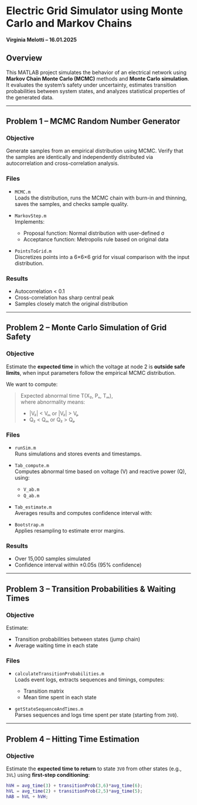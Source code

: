 
# Electric Grid Simulator using Monte Carlo and Markov Chains  
**Virginia Melotti – 16.01.2025**

## Overview

This MATLAB project simulates the behavior of an electrical network using **Markov Chain Monte Carlo (MCMC)** methods and **Monte Carlo simulation**. It evaluates the system’s safety under uncertainty, estimates transition probabilities between system states, and analyzes statistical properties of the generated data.

---

## Problem 1 – MCMC Random Number Generator

### Objective
Generate samples from an empirical distribution using MCMC. Verify that the samples are identically and independently distributed via autocorrelation and cross-correlation analysis.

### Files
- `MCMC.m`  
  Loads the distribution, runs the MCMC chain with burn-in and thinning, saves the samples, and checks sample quality.

- `MarkovStep.m`  
  Implements:
  - Proposal function: Normal distribution with user-defined σ
  - Acceptance function: Metropolis rule based on original data

- `PointsToGrid.m`  
  Discretizes points into a 6×6×6 grid for visual comparison with the input distribution.

### Results
- Autocorrelation < 0.1
- Cross-correlation has sharp central peak
- Samples closely match the original distribution

---

## Problem 2 – Monte Carlo Simulation of Grid Safety

### Objective
Estimate the **expected time** in which the voltage at node 2 is **outside safe limits**, when input parameters follow the empirical MCMC distribution.

We want to compute:

> Expected abnormal time T(X₂, Pₛ, Tₘ),  
> where abnormality means:
> - |V₂| < Vₘ or |V₂| > Vₚ  
> - Q₂ < Qₘ or Q₂ > Qₚ  

### Files
- `runSim.m`  
  Runs simulations and stores events and timestamps.

- `Tab_compute.m`  
  Computes abnormal time based on voltage (V) and reactive power (Q), using:
  - `V_ab.m`
  - `Q_ab.m`

- `Tab_estimate.m`  
  Averages results and computes confidence interval with:

- `Bootstrap.m`  
  Applies resampling to estimate error margins.

### Results
- Over 15,000 samples simulated
- Confidence interval within ±0.05s (95% confidence)

---

## Problem 3 – Transition Probabilities & Waiting Times

### Objective
Estimate:
- Transition probabilities between states (jump chain)
- Average waiting time in each state

### Files
- `calculateTransitionProbabilities.m`  
  Loads event logs, extracts sequences and timings, computes:
  - Transition matrix
  - Mean time spent in each state

- `getStateSequenceAndTimes.m`  
  Parses sequences and logs time spent per state (starting from `3V0`).

---

## Problem 4 – Hitting Time Estimation

### Objective
Estimate the **expected time to return** to state `3V0` from other states (e.g., `3VL`) using **first-step conditioning**:

```matlab
hVH = avg_time(3) + transitionProb(3,6)*avg_time(6);
hVL = avg_time(2) + transitionProb(2,5)*avg_time(5);
hAB = hVL + hVH;
